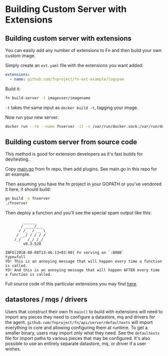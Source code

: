 # Building Custom Server with Extensions

## Building custom server with extensions
You can easily add any number of extensions to Fn and then build your own custom image.

Simply create an `ext.yaml` file with the extensions you want added:

```yaml
extensions:
  - name: github.com/fnproject/fn-ext-example/logspam
```

Build it:

```sh
fn build-server -t imageuser/imagename
```

`-t` takes the same input as `docker build -t`, tagging your image.

Now run your new server:

```sh
docker run --rm --name fnserver -it -v /var/run/docker.sock:/var/run/docker.sock -v $PWD/data:/app/data -p 8080:8080 imageuser/imagename
```

## Building custom server from source code

This method is good for extension developers as it's fast builds for dev/testing.

Copy [main.go](../../cmd/fnserver/main.go) from fn repo, then add plugins. See main.go in this repo for an example.

Then assuming you have the fn project in your GOPATH or you've vendored it here, it should build:
```bash
go build -o fnserver
./fnserver
```

Then deploy a function and you'll see the special spam output like this:
```
        ______
       / ____/___
      / /_  / __ \
     / __/ / / / /
    /_/   /_/ /_/
        v0.3.528

INFO[2018-08-08T13:46:13+03:00] Fn serving on `:8080`                         type=full
YO! This is an annoying message that will happen every time a function is called.
YO! And this is an annoying message that will happen AFTER every time a function is called.
```

Full source code of this particular extensions you may find [here](https://github.com/fnproject/fn-ext-example).

## datastores / mqs / drivers

Users that construct their own fn `main()` to build with extensions will need
to import any pieces they need to configure a datastore, mq and drivers for
the agent. `github.com/fnproject/fn/api/server/defaultexts` will import
everything in core and allowing configuring them at runtime. To get a smaller
binary, users may import only what they need. See the `defaultexts` file for
import paths to various pieces that may be configured. It's also possible to
use an entirely separate datastore, mq, or driver if a user wishes.

